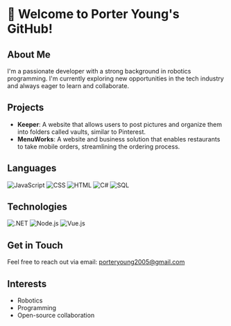 # 👋 Welcome to Porter Young's GitHub!

## About Me
I'm a passionate developer with a strong background in robotics programming. I'm currently exploring new opportunities in the tech industry and always eager to learn and collaborate.

## Projects
- **Keeper**: A website that allows users to post pictures and organize them into folders called vaults, similar to Pinterest.
- **MenuWorks**: A website and business solution that enables restaurants to take mobile orders, streamlining the ordering process.

## Languages

![JavaScript](https://img.shields.io/badge/-JavaScript-000?&logo=JavaScript)
![CSS](https://img.shields.io/badge/-CSS-000?&logo=CSS3&logoColor=1572B6)
![HTML](https://img.shields.io/badge/-HTML-000?&logo=HTML5)
![C#](https://img.shields.io/badge/-C%23-000?&logo=C-Sharp&logoColor=239120)
![SQL](https://img.shields.io/badge/-SQL-000?&logo=MySQL)

## Technologies

![.NET](https://img.shields.io/badge/-.NET-000?&logo=.net)
![Node.js](https://img.shields.io/badge/-Node.js-000?&logo=node.js)
![Vue.js](https://img.shields.io/badge/-Vue.js-000?&logo=Vue.js)

## Get in Touch
Feel free to reach out via email: [porteryoung2005@gmail.com](mailto:porteryoung2005@gmail.com)

## Interests
- Robotics
- Programming
- Open-source collaboration